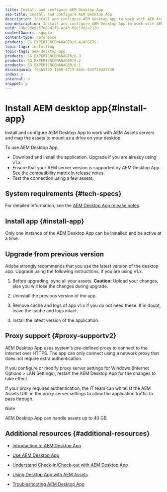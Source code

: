 ```yaml
---
title: Install and configure AEM Desktop App
seo-title: Install and configure AEM Desktop App
description: Install and configure AEM Desktop App to work with AEM Assets servers and map the assets to mount as a drive on your desktop.
seo-description: Install and configure AEM Desktop App to work with AEM Assets servers and map the assets to mount as a drive on your desktop.
uuid: 79bc9de9-5708-41f9-ac43-68c1fd2a2129
contentOwner: asgupta
content-type: reference
products: SG_EXPERIENCEMANAGER/6.4/ASSETS
topic-tags: installing
topic-tags: aem-desktop-app
products: SG_EXPERIENCEMANAGER/6.3
products: SG_EXPERIENCEMANAGER/6.2
products: SG_EXPERIENCEMANAGER/6.1
discoiquuid: f6365302-1690-4719-9b8c-035719422740
index: y
internal: n
snippet: y
---
```


# Install AEM desktop app{#install-app}

Install and configure AEM Desktop App to work with AEM Assets servers and map the assets to mount as a drive on your desktop.

To use AEM Desktop App,

* Download and install the application. Upgrade if you are already using v1.x.
* Ensure that your AEM server version is supported by AEM Desktop App. See the compatibility matrix in release notes.
* Test the connection using a few assets.

## System requirements {#tech-specs}

For detailed information, see the [AEM Desktop App release notes](release-notes.md).

## Install app {#install-app}

Only one instance of the AEM Desktop App can be installed and be active at a time.

## Upgrade from previous version

Adobe strongly recommends that you use the latest version of the desktop app. Upgrade using the following instructions, if you are using v1.x.

1. Before upgrading, sync all your assets. 
**Caution:** Upload your changes, else you will lose the changes during upgrade.

1. Uninstall the previous version of the app.

1. Remove cache and logs of app v1.x if you do not need these. If in doubt, leave the cache and logs intact.

1. Install the latest version of the application.

## Proxy support {#proxy-supportv2}

AEM Desktop App uses system's pre-defined proxy to connect to the Internet over HTTPS. The app can only connect using a network proxy that does not require extra authentication.

If you configure or modify proxy server settings for Windows (Internet Options &gt; LAN Settings), restart the AEM Desktop App for the changes to take effect.

If your proxy requires authentication, the IT team can whitelist the AEM Assets URL in the proxy server settings to allow the application traffic to pass through.

>[!NOTE]
>
>AEM Desktop App can handle assets up to 40 GB.

## Additional resources {#additional-resources}

* [Introduction to AEM Desktop App](https://helpx.adobe.com/experience-manager/kt/eseminars/ccoo-aem-desktop-app.html)
* [Use AEM Desktop App](use-app-v1.md)  

* [Understand Check-in/Check-out with AEM Desktop App](https://helpx.adobe.com/experience-manager/kt/assets/using/checkin-checkout-technical-video-understand.html)
* [Using Desktop App with AEM Assets](https://helpx.adobe.com/experience-manager/kt/assets/using/checkin-checkout-technical-video-understand.html)
* [Troubleshooting AEM Desktop App](troubleshoot-app-v1.md)